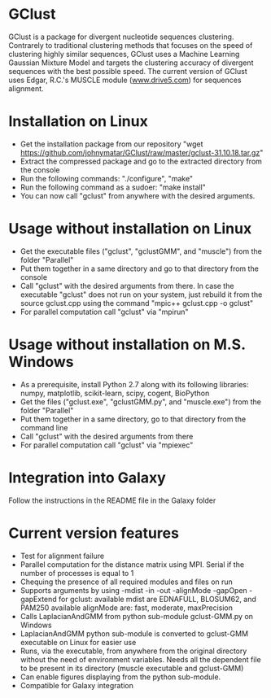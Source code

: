 # GClust
GClust is a package for divergent nucleotide sequences clustering. Contrarely to traditional clustering methods that focuses on the speed of clustering highly similar sequences, GClust uses a Machine Learning Gaussian Mixture Model and targets the clustering accuracy of divergent sequences with the best possible speed.
The current version of GClust uses Edgar, R.C.'s MUSCLE module (www.drive5.com) for sequences alignment.

# Installation on Linux
- Get the installation package from our repository "wget https://github.com/johnymatar/GClust/raw/master/gclust-31.10.18.tar.gz"
- Extract the compressed package and go to the extracted directory from the console
- Run the following commands: "./configure", "make"
- Run the following command as a sudoer: "make install"
- You can now call "gclust" from anywhere with the desired arguments.

# Usage without installation on Linux
- Get the executable files ("gclust", "gclustGMM", and "muscle") from the folder "Parallel"
- Put them together in a same directory and go to that directory from the console
- Call "gclust" with the desired arguments from there. In case the executable "gclust" does not run on your system, just rebuild it from the source gclust.cpp using the command "mpic++ gclust.cpp -o gclust"
- For parallel computation call "gclust" via "mpirun"

# Usage without installation on M.S. Windows
- As a prerequisite, install Python 2.7 along with its following libraries: numpy, matplotlib, scikit-learn, scipy, cogent, BioPython
- Get the files ("gclust.exe", "gclustGMM.py", and "muscle.exe") from the folder "Parallel"
- Put them together in a same directory, go to that directory from the command line
- Call "gclust" with the desired arguments from there
- For parallel computation call "gclust" via "mpiexec"

# Integration into Galaxy
Follow the instructions in the README file in the Galaxy folder

# Current version features
- Test for alignment failure
- Parallel computation for the distance matrix using MPI. Serial if the number of processes is equal to 1
- Chequing the presence of all required modules and files on run
- Supports arguments by using -mdist -in -out -alignMode -gapOpen -gapExtend for gclust:
 available mdist are EDNAFULL, BLOSUM62, and PAM250
 available alignMode are: fast, moderate, maxPrecision
- Calls LaplacianAndGMM from python sub-module gclust-GMM.py on Windows
- LaplacianAndGMM python sub-module is converted to gclust-GMM executable on Linux for easier use
- Runs, via the executable, from anywhere from the original directory without the need of environment variables. Needs all the dependent file to be present in its directory (muscle executable and gclust-GMM)
- Can enable figures displaying from the python sub-module.
- Compatible for Galaxy integration

